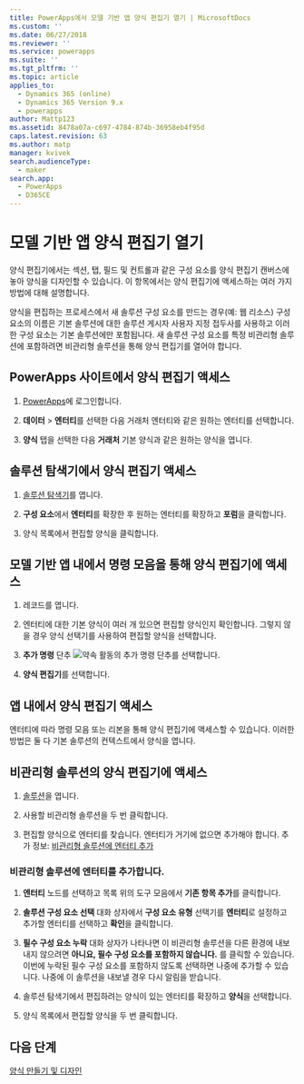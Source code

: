```yaml
---
title: PowerApps에서 모델 기반 앱 양식 편집기 열기 | MicrosoftDocs
ms.custom: ''
ms.date: 06/27/2018
ms.reviewer: ''
ms.service: powerapps
ms.suite: ''
ms.tgt_pltfrm: ''
ms.topic: article
applies_to:
  - Dynamics 365 (online)
  - Dynamics 365 Version 9.x
  - powerapps
author: Mattp123
ms.assetid: 8478a07a-c697-4784-874b-36958eb4f95d
caps.latest.revision: 63
ms.author: matp
manager: kvivek
search.audienceType:
  - maker
search.app:
  - PowerApps
  - D365CE
---
```


# <a name="open-the-model-driven-app-form-editor"></a>모델 기반 앱 양식 편집기 열기 
양식 편집기에서는 섹션, 탭, 필드 및 컨트롤과 같은 구성 요소를 양식 편집기 캔버스에 놓아 양식을 디자인할 수 있습니다. 이 항목에서는 양식 편집기에 액세스하는 여러 가지 방법에 대해 설명합니다.
 
양식을 편집하는 프로세스에서 새 솔루션 구성 요소를 만드는 경우(예: 웹 리소스) 구성 요소의 이름은 기본 솔루션에 대한 솔루션 게시자 사용자 지정 접두사를 사용하고 이러한 구성 요소는 기본 솔루션에만 포함됩니다. 새 솔루션 구성 요소를 특정 비관리형 솔루션에 포함하려면 비관리형 솔루션을 통해 양식 편집기를 열어야 합니다.  

## <a name="access-the-form-editor-from-the-powerapps-site"></a>PowerApps 사이트에서 양식 편집기 액세스

1. [PowerApps](https://web.powerapps.com/)에 로그인합니다. 

2. **데이터** > **엔터티**를 선택한 다음 거래처 엔터티와 같은 원하는 엔터티를 선택합니다. 

3. **양식** 탭을 선택한 다음 **거래처** 기본 양식과 같은 원하는 양식을 엽니다.

## <a name="access-the-form-editor-from-solution-explorer"></a>솔루션 탐색기에서 양식 편집기 액세스
  
1.  [솔루션 탐색기](advanced-navigation.md#solution-explorer)를 엽니다.
  
2.  **구성 요소**에서 **엔터티**를 확장한 후 원하는 엔터티를 확장하고 **포럼**을 클릭합니다.  
  
3.  양식 목록에서 편집할 양식을 클릭합니다.  
  

## <a name="access-the-form-editor-through-the-command-bar-within-a-model-driven-app"></a>모델 기반 앱 내에서 명령 모음을 통해 양식 편집기에 액세스 
  
1.  레코드를 엽니다.  
  
2.  엔터티에 대한 기본 양식이 여러 개 있으면 편집할 양식인지 확인합니다. 그렇지 않을 경우 양식 선택기를 사용하여 편집할 양식을 선택합니다.  
  
3.  **추가 명령** 단추 ![약속 활동의 추가 명령 단추](media/more-commands.gif "약속 활동의 추가 명령 단추")를 선택합니다.  
  
4.  **양식 편집기**를 선택합니다.  

## <a name="access-the-form-editor-from-within-app"></a>앱 내에서 양식 편집기 액세스
  
 엔터티에 따라 명령 모음 또는 리본을 통해 양식 편집기에 액세스할 수 있습니다. 이러한 방법은 둘 다 기본 솔루션의 컨텍스트에서 양식을 엽니다. 

## <a name="access-the-form-editor-for-an-unmanaged-solution"></a>비관리형 솔루션의 양식 편집기에 액세스  
  
1.  [솔루션](advanced-navigation.md#solutions)을 엽니다.  
  
2.  사용할 비관리형 솔루션을 두 번 클릭합니다.  
  
3.  편집할 양식으로 엔터티를 찾습니다. 엔터티가 거기에 없으면 추가해야 합니다. 추가 정보: [비관리형 솔루션에 엔터티 추가](#add-an-entity-to-an-unmanaged-solution) 
  
### <a name="add-an-entity-to-an-unmanaged-solution"></a>비관리형 솔루션에 엔터티를 추가합니다.  
  
1.  **엔터티** 노드를 선택하고 목록 위의 도구 모음에서 **기존 항목 추가**를 클릭합니다.  
  
2.  **솔루션 구성 요소 선택** 대화 상자에서 **구성 요소 유형** 선택기를 **엔터티**로 설정하고 추가할 엔터티를 선택하고 **확인**을 클릭합니다.  
  
3.  **필수 구성 요소 누락** 대화 상자가 나타나면 이 비관리형 솔루션을 다른 환경에 내보내지 않으려면 **아니요, 필수 구성 요소를 포함하지 않습니다.** 를 클릭할 수 있습니다. 이번에 누락된 필수 구성 요소를 포함하지 않도록 선택하면 나중에 추가할 수 있습니다. 나중에 이 솔루션을 내보낼 경우 다시 알림을 받습니다.  
  
5.  솔루션 탐색기에서 편집하려는 양식이 있는 엔터티를 확장하고 **양식**을 선택합니다.  
  
6.  양식 목록에서 편집할 양식을 두 번 클릭합니다.  

## <a name="next-steps"></a>다음 단계

[양식 만들기 및 디자인](create-design-forms.md)

